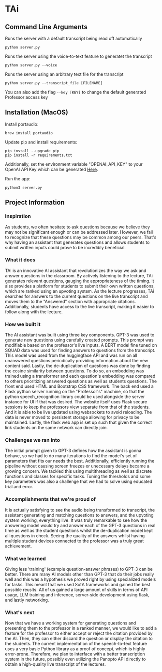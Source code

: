 # TAi

## Command Line Arguments

Runs the server with a default transcript being read off automatically
```shell
python server.py
```

Runs the server using the voice-to-text feature to generatet the transcript
```shell
python server.py --voice
```

Runs the server using an arbitrary text file for the transcript
```shell
python server.py --transcript_file [FILENAME]
```

You can also add the flag `--key [KEY]` to change the default generated Professor access key

## Installation (MacOS)

Install portaudio:

```shell
brew install portaudio
```

Update pip and install requirements:

```shell
pip install --upgrade pip
pip install -r requirements.txt
```

Additionally, set the environment variable "OPENAI_API_KEY" to your OpenAI API Key which can be generated [Here](https://platform.openai.com/account/api-keys).

Run the app:
```shell
python3 server.py
```

## Project Information
### Inspiration
As students, we often hesitate to ask questions because we believe they may not be significant enough or can be addressed later. However, we fail to recognize that these questions may be common among our peers. That's why having an assistant that generates questions and allows students to submit written inputs could prove to be incredibly beneficial.

### What it does
TAi is an innovative AI assistant that revolutionizes the way we ask and answer questions in the classroom. By actively listening to the lecture, TAi generates relevant questions, gauging the appropriateness of the timing. It also provides a platform for students to submit their own written questions, which are ranked using an upvoting system. As the lecture progresses, TAi searches for answers to the current questions on the live transcript and moves them to the "Answered" section with appropriate citations. Additionally, students have access to the live transcript, making it easier to follow along with the lecture.

### How we built it
The AI assistant was built using three key components. GPT-3 was used to generate new questions using carefully created prompts. This prompt was modifiable based on the professor's live inputs. A BERT model fine tuned on SQUAD data was used for finding answers to questions from the transcript. This model was used from the huggingface API and was run on all unanswered questions periodically providing information about the new content said. Lastly, the de-duplication of questions was done by finding the cosine similarity between questions. To do so, an embedding was trained using a transformer and each question's embedding was compared to others prioritizing answered questions as well as students questions. The front end used HTML and Bootstrap CSS framework. The back end used a Flask python server running on the "Professor's" machine, so that the python speech_recognition library could be used alongside the server instance for UI if that was desired. The website itself uses Flask secure sessions to keep the professors view separate from that of the students. And it is able to be live updated using websockets to avoid reloading. The data is never moved to persistent storage allowing for privacy to be maintained. Lastly, the flask web app is set up such that given the correct link students on the same network can directly join.

### Challenges we ran into
The initial prompt given to GPT-3 defines how the assistant is gonna behave, so we had to do many iterations to find the model's set of parameters that fits our needs the best. Additionally, efficiently running the pipeline without causing screen freezes or unecessary delays became a growing concern. We tackled this using multithreading as well as discrete functions and classes for specific tasks. Tuning the thresholds and some key parameters was also a challenge that we had to solve using educated trial and error.

### Accomplishments that we're proud of
It is actually satisfying to see the audio being transformed to transcript, the assistant generating and matching questions to answers, and the upvoting system working, everything live. It was truly remarkable to see how the answering model would try and answer each of the GPT-3 questions in real time as well as the student questions whilst the de-duplication model kept all questions in check. Seeing the quality of the answers whilst having multiple student devices connected to the professor was a truly great achievement.

### What we learned
Giving less 'training' (example question-answer phrases) to GPT-3 can be better. There are many AI models other than GPT-3 that do their jobs really well and this was a hypothesis we proved right by using specialized models for tasks. This meant that we used SotA frameworks and gained the best possible reuslts. All of us gained a large amount of skills in terms of API usage, LLM training and inference, server-side development using flask, and lastly networking.

### What's next
Now that we have a working system for generating questions and presenting them to the professor in a ranked manner, we would like to add a feature for the professor to either accept or reject the citation provided by the AI. Then, they can either discard the question or display the citation to the students. The current implementation of the speech-to-text feature uses a very basic Python library as a proof of concept, which is highly error-prone. Therefore, we plan to interface with a better transcription system in the future, possibly even utilizing the Panopto API directly to obtain a high-quality live transcript of the lectures.
